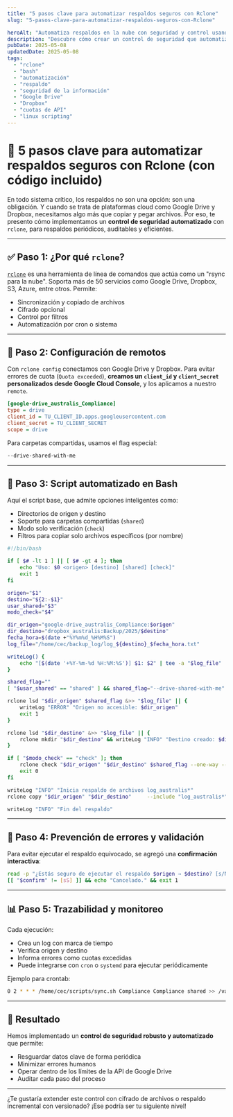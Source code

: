 ```yaml
---
title: "5 pasos clave para automatizar respaldos seguros con Rclone"
slug: "5-pasos-clave-para-automatizar-respaldos-seguros-con-Rclone"

heroAlt: "Automatiza respaldos en la nube con seguridad y control usando Rclone"
description: "Descubre cómo crear un control de seguridad que automatiza respaldos periódicos desde Google Drive a Dropbox con rclone, minimizando errores humanos y evitando límites de la API. Incluye script Bash listo para producción."
pubDate: 2025-05-08
updatedDate: 2025-05-08
tags:
  - "rclone"
  - "bash"
  - "automatización"
  - "respaldo"
  - "seguridad de la información"
  - "Google Drive"
  - "Dropbox"
  - "cuotas de API"
  - "linux scripting"
---
```



# 🔐 5 pasos clave para automatizar respaldos seguros con Rclone (con código incluido)

En todo sistema crítico, los respaldos no son una opción: son una obligación. Y cuando se trata de plataformas cloud como Google Drive y Dropbox, necesitamos algo más que copiar y pegar archivos. Por eso, te presento cómo implementamos un **control de seguridad automatizado** con `rclone`, para respaldos periódicos, auditables y eficientes.

---

## ✅ Paso 1: ¿Por qué `rclone`?

[`rclone`](https://rclone.org/) es una herramienta de línea de comandos que actúa como un "rsync para la nube". Soporta más de 50 servicios como Google Drive, Dropbox, S3, Azure, entre otros. Permite:

- Sincronización y copiado de archivos
- Cifrado opcional
- Control por filtros
- Automatización por cron o sistema

---

## 🧰 Paso 2: Configuración de remotos

Con `rclone config` conectamos con Google Drive y Dropbox. Para evitar errores de cuota (`Quota exceeded`), **creamos un `client_id` y `client_secret` personalizados desde Google Cloud Console**, y los aplicamos a nuestro `remote`.

```ini
[google-drive_australis_Compliance]
type = drive
client_id = TU_CLIENT_ID.apps.googleusercontent.com
client_secret = TU_CLIENT_SECRET
scope = drive
```

Para carpetas compartidas, usamos el flag especial:

```bash
--drive-shared-with-me
```

---

## 🧩 Paso 3: Script automatizado en Bash

Aquí el script base, que admite opciones inteligentes como:

- Directorios de origen y destino
- Soporte para carpetas compartidas (`shared`)
- Modo solo verificación (`check`)
- Filtros para copiar solo archivos específicos (por nombre)

```bash
#!/bin/bash

if [ $# -lt 1 ] || [ $# -gt 4 ]; then
    echo "Uso: $0 <origen> [destino] [shared] [check]"
    exit 1
fi

origen="$1"
destino="${2:-$1}"
usar_shared="$3"
modo_check="$4"

dir_origen="google-drive_australis_Compliance:$origen"
dir_destino="dropbox_australis:Backup/2025/$destino"
fecha_hora=$(date +"%Y%m%d_%H%M%S")
log_file="/home/cec/backup_log/log_${destino}_$fecha_hora.txt"

writeLog() {
    echo "[$(date '+%Y-%m-%d %H:%M:%S')] $1: $2" | tee -a "$log_file"
}

shared_flag=""
[ "$usar_shared" == "shared" ] && shared_flag="--drive-shared-with-me"

rclone lsd "$dir_origen" $shared_flag &>> "$log_file" || {
    writeLog "ERROR" "Origen no accesible: $dir_origen"
    exit 1
}

rclone lsd "$dir_destino" &>> "$log_file" || {
    rclone mkdir "$dir_destino" && writeLog "INFO" "Destino creado: $dir_destino"
}

if [ "$modo_check" == "check" ]; then
    rclone check "$dir_origen" "$dir_destino" $shared_flag --one-way --log-file "$log_file"
    exit 0
fi

writeLog "INFO" "Inicia respaldo de archivos log_australis*"
rclone copy "$dir_origen" "$dir_destino"     --include "log_australis*"     --tpslimit 5     --transfers 2     --checkers 4     -P -vv $shared_flag     --log-file "$log_file"

writeLog "INFO" "Fin del respaldo"
```

---

## 🔄 Paso 4: Prevención de errores y validación

Para evitar ejecutar el respaldo equivocado, se agregó una **confirmación interactiva**:

```bash
read -p "¿Estás seguro de ejecutar el respaldo $origen → $destino? [s/N] " confirm
[[ "$confirm" != [sS] ]] && echo "Cancelado." && exit 1
```

---

## 📊 Paso 5: Trazabilidad y monitoreo

Cada ejecución:

- Crea un log con marca de tiempo
- Verifica origen y destino
- Informa errores como cuotas excedidas
- Puede integrarse con `cron` o `systemd` para ejecutar periódicamente

Ejemplo para crontab:

```bash
0 2 * * * /home/cec/scripts/sync.sh Compliance Compliance shared >> /var/log/respaldo.log
```

---

## 🎯 Resultado

Hemos implementado un **control de seguridad robusto y automatizado** que permite:

- Resguardar datos clave de forma periódica
- Minimizar errores humanos
- Operar dentro de los límites de la API de Google Drive
- Auditar cada paso del proceso

---

¿Te gustaría extender este control con cifrado de archivos o respaldo incremental con versionado? ¡Ese podría ser tu siguiente nivel!
